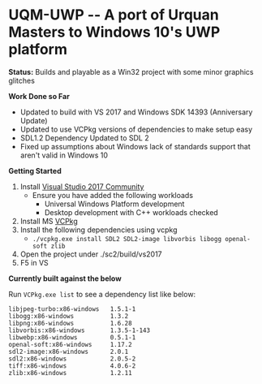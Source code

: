 # UQM-UWP -- A port of Urquan Masters to Windows 10's UWP platform
**Status:** 
Builds and playable as a Win32 project with some minor graphics glitches

**Work Done so Far**
* Updated to build with VS 2017 and Windows SDK 14393 (Anniversary Update)
* Updated to use VCPkg versions of dependencies to make setup easy
* SDL1.2 Dependency Updated to SDL 2
* Fixed up assumptions about Windows lack of standards support that aren't valid in Windows 10

**Getting Started**
1. Install [Visual Studio 2017 Community](https://www.visualstudio.com/downloads/)
    * Ensure you have added the following workloads
        * Universal Windows Platform development
        * Desktop development with C++ workloads checked
1. Install MS [VCPkg](https://github.com/Microsoft/vcpkg)
1. Install the following dependencies using vcpkg 
    * `./vcpkg.exe install SDL2 SDL2-image libvorbis libogg openal-soft zlib`
1. Open the project under ./sc2/build/vs2017
1. F5 in VS


**Currently built against the below**

Run `VCPkg.exe list` to see a dependency list like below:

```
libjpeg-turbo:x86-windows   1.5.1-1
libogg:x86-windows          1.3.2
libpng:x86-windows          1.6.28
libvorbis:x86-windows       1.3.5-1-143
libwebp:x86-windows         0.5.1-1
openal-soft:x86-windows     1.17.2
sdl2-image:x86-windows      2.0.1
sdl2:x86-windows            2.0.5-2
tiff:x86-windows            4.0.6-2
zlib:x86-windows            1.2.11
```
